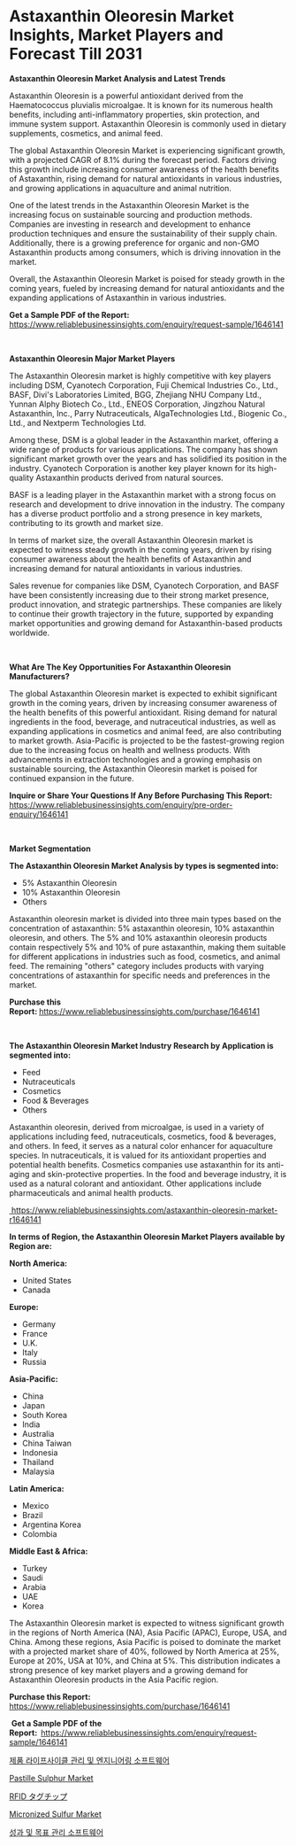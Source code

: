 <p><h1>Astaxanthin Oleoresin Market Insights, Market Players and Forecast Till 2031</h1></p><p><strong>Astaxanthin Oleoresin Market Analysis and Latest Trends</strong></p>
<p><p>Astaxanthin Oleoresin is a powerful antioxidant derived from the Haematococcus pluvialis microalgae. It is known for its numerous health benefits, including anti-inflammatory properties, skin protection, and immune system support. Astaxanthin Oleoresin is commonly used in dietary supplements, cosmetics, and animal feed.</p><p>The global Astaxanthin Oleoresin Market is experiencing significant growth, with a projected CAGR of 8.1% during the forecast period. Factors driving this growth include increasing consumer awareness of the health benefits of Astaxanthin, rising demand for natural antioxidants in various industries, and growing applications in aquaculture and animal nutrition.</p><p>One of the latest trends in the Astaxanthin Oleoresin Market is the increasing focus on sustainable sourcing and production methods. Companies are investing in research and development to enhance production techniques and ensure the sustainability of their supply chain. Additionally, there is a growing preference for organic and non-GMO Astaxanthin products among consumers, which is driving innovation in the market.</p><p>Overall, the Astaxanthin Oleoresin Market is poised for steady growth in the coming years, fueled by increasing demand for natural antioxidants and the expanding applications of Astaxanthin in various industries.</p></p>
<p><strong>Get a Sample PDF of the Report:&nbsp;</strong> <a href="https://www.reliablebusinessinsights.com/enquiry/request-sample/1646141">https://www.reliablebusinessinsights.com/enquiry/request-sample/1646141</a></p>
<p>&nbsp;</p>
<p><strong>Astaxanthin Oleoresin Major Market Players</strong></p>
<p><p>The Astaxanthin Oleoresin market is highly competitive with key players including DSM, Cyanotech Corporation, Fuji Chemical Industries Co., Ltd., BASF, Divi's Laboratories Limited, BGG, Zhejiang NHU Company Ltd., Yunnan Alphy Biotech Co., Ltd., ENEOS Corporation, Jingzhou Natural Astaxanthin, Inc., Parry Nutraceuticals, AlgaTechnologies Ltd., Biogenic Co., Ltd., and Nextperm Technologies Ltd.</p><p>Among these, DSM is a global leader in the Astaxanthin market, offering a wide range of products for various applications. The company has shown significant market growth over the years and has solidified its position in the industry. Cyanotech Corporation is another key player known for its high-quality Astaxanthin products derived from natural sources.</p><p>BASF is a leading player in the Astaxanthin market with a strong focus on research and development to drive innovation in the industry. The company has a diverse product portfolio and a strong presence in key markets, contributing to its growth and market size.</p><p>In terms of market size, the overall Astaxanthin Oleoresin market is expected to witness steady growth in the coming years, driven by rising consumer awareness about the health benefits of Astaxanthin and increasing demand for natural antioxidants in various industries.</p><p>Sales revenue for companies like DSM, Cyanotech Corporation, and BASF have been consistently increasing due to their strong market presence, product innovation, and strategic partnerships. These companies are likely to continue their growth trajectory in the future, supported by expanding market opportunities and growing demand for Astaxanthin-based products worldwide.</p></p>
<p>&nbsp;</p>
<p><strong>What Are The Key Opportunities For Astaxanthin Oleoresin Manufacturers?</strong></p>
<p><p>The global Astaxanthin Oleoresin market is expected to exhibit significant growth in the coming years, driven by increasing consumer awareness of the health benefits of this powerful antioxidant. Rising demand for natural ingredients in the food, beverage, and nutraceutical industries, as well as expanding applications in cosmetics and animal feed, are also contributing to market growth. Asia-Pacific is projected to be the fastest-growing region due to the increasing focus on health and wellness products. With advancements in extraction technologies and a growing emphasis on sustainable sourcing, the Astaxanthin Oleoresin market is poised for continued expansion in the future.</p></p>
<p><strong>Inquire or Share Your Questions If Any Before Purchasing This Report:</strong> <a href="https://www.reliablebusinessinsights.com/enquiry/pre-order-enquiry/1646141">https://www.reliablebusinessinsights.com/enquiry/pre-order-enquiry/1646141</a></p>
<p>&nbsp;</p>
<p><strong>Market Segmentation</strong></p>
<p><strong>The Astaxanthin Oleoresin Market Analysis by types is segmented into:</strong></p>
<p><ul><li>5% Astaxanthin Oleoresin</li><li>10% Astaxanthin Oleoresin</li><li>Others</li></ul></p>
<p><p>Astaxanthin oleoresin market is divided into three main types based on the concentration of astaxanthin: 5% astaxanthin oleoresin, 10% astaxanthin oleoresin, and others. The 5% and 10% astaxanthin oleoresin products contain respectively 5% and 10% of pure astaxanthin, making them suitable for different applications in industries such as food, cosmetics, and animal feed. The remaining "others" category includes products with varying concentrations of astaxanthin for specific needs and preferences in the market.</p></p>
<p><strong>Purchase this Report:&nbsp;</strong><a href="https://www.reliablebusinessinsights.com/purchase/1646141">https://www.reliablebusinessinsights.com/purchase/1646141</a></p>
<p>&nbsp;</p>
<p><strong>The Astaxanthin Oleoresin Market Industry Research by Application is segmented into:</strong></p>
<p><ul><li>Feed</li><li>Nutraceuticals</li><li>Cosmetics</li><li>Food & Beverages</li><li>Others</li></ul></p>
<p><p>Astaxanthin oleoresin, derived from microalgae, is used in a variety of applications including feed, nutraceuticals, cosmetics, food & beverages, and others. In feed, it serves as a natural color enhancer for aquaculture species. In nutraceuticals, it is valued for its antioxidant properties and potential health benefits. Cosmetics companies use astaxanthin for its anti-aging and skin-protective properties. In the food and beverage industry, it is used as a natural colorant and antioxidant. Other applications include pharmaceuticals and animal health products.</p></p>
<p><a href="https://www.reliablebusinessinsights.com/astaxanthin-oleoresin-market-r1646141">&nbsp;https://www.reliablebusinessinsights.com/astaxanthin-oleoresin-market-r1646141</a></p>
<p><strong>In terms of Region, the Astaxanthin Oleoresin Market Players available by Region are:</strong></p>
<p>
    <p> <strong> North America: </strong>
        <ul>
            <li>United States</li>
            <li>Canada</li>
        </ul>
        </p> 
    <p> <strong> Europe: </strong>
        <ul>
            <li>Germany</li>
            <li>France</li>
            <li>U.K.</li>
            <li>Italy</li>
            <li>Russia</li>
        </ul>
        </p> 
    <p> <strong> Asia-Pacific: </strong>
        <ul>
            <li>China</li>
            <li>Japan</li>
            <li>South Korea</li>
            <li>India</li>
            <li>Australia</li>
            <li>China Taiwan</li>
            <li>Indonesia</li>
            <li>Thailand</li>
            <li>Malaysia</li>
        </ul>
        </p> 
    <p> <strong> Latin America: </strong>
        <ul>
            <li>Mexico</li>
            <li>Brazil</li>
            <li>Argentina Korea</li>
            <li>Colombia</li>
        </ul>
        </p> 
    <p> <strong> Middle East & Africa: </strong>
        <ul>
            <li>Turkey</li>
            <li>Saudi</li>
            <li>Arabia</li>
            <li>UAE</li>
            <li>Korea</li>
        </ul>
    </p>
    </p>
<p><p>The Astaxanthin Oleoresin market is expected to witness significant growth in the regions of North America (NA), Asia Pacific (APAC), Europe, USA, and China. Among these regions, Asia Pacific is poised to dominate the market with a projected market share of 40%, followed by North America at 25%, Europe at 20%, USA at 10%, and China at 5%. This distribution indicates a strong presence of key market players and a growing demand for Astaxanthin Oleoresin products in the Asia Pacific region.</p></p>
<p><strong>Purchase this Report: </strong><a href="https://www.reliablebusinessinsights.com/purchase/1646141">https://www.reliablebusinessinsights.com/purchase/1646141</a></p>
<p>&nbsp;<strong>Get a Sample PDF of the Report:&nbsp;&nbsp;</strong><a href="https://www.reliablebusinessinsights.com/enquiry/request-sample/1646141">https://www.reliablebusinessinsights.com/enquiry/request-sample/1646141</a></p>
<p><strong></strong></p>
<p><p><a href="https://medium.com/@constantinvon/%EC%A0%9C%ED%92%88-%EC%88%98%EB%AA%85-%EC%A3%BC%EA%B8%B0-%EA%B4%80%EB%A6%AC-%EB%B0%8F-%EC%97%94%EC%A7%80%EB%8B%88%EC%96%B4%EB%A7%81-%EC%86%8C%ED%94%84%ED%8A%B8%EC%9B%A8%EC%96%B4-%EC%8B%9C%EC%9E%A5-%EC%98%88%EC%B8%A1-%EC%8B%9C%EC%9E%A5-%EB%8F%99%ED%96%A5-%EB%B0%8F-%EC%98%81%ED%96%A5-%EB%B6%84%EC%84%9D-2024%EB%85%84-2031%EB%85%84-39cb0f530036">제품 라이프사이클 관리 및 엔지니어링 소프트웨어</a></p><p><a href="https://github.com/NorbertYates/Market-Research-Report-List-5/blob/main/pastille-sulphur-market.md">Pastille Sulphur Market</a></p><p><a href="https://github.com/RaeJenkins1952/Market-Research-Report-List-1/blob/main/8217688135334.md">RFID タグチップ</a></p><p><a href="https://github.com/itulahketika112/Market-Research-Report-List-1/blob/main/micronized-sulfur-market.md">Micronized Sulfur Market</a></p><p><a href="https://medium.com/@constantinvon/%EA%B8%80%EB%A1%9C%EB%B2%8C-%EC%84%B1%EA%B3%BC-%EB%B0%8F-%EB%AA%A9%ED%91%9C-%EA%B4%80%EB%A6%AC-%EC%86%8C%ED%94%84%ED%8A%B8%EC%9B%A8%EC%96%B4-%EC%8B%9C%EC%9E%A5-%EB%B2%94%EC%9C%84%EC%9D%98-%EC%8B%AC%EC%B8%B5-%EB%B6%84%EC%84%9D-%EB%B0%8F-2024%EB%85%84%EB%B6%80%ED%84%B0-2031%EB%85%84%EA%B9%8C%EC%A7%80-%EC%98%88%EC%83%81%EB%90%9C-%EB%86%92%EC%9D%80-%EC%84%B1%EC%9E%A5%EB%A5%A0%EC%9D%B8-6-cagr-b4999dce4c99">성과 및 목표 관리 소프트웨어</a></p></p>